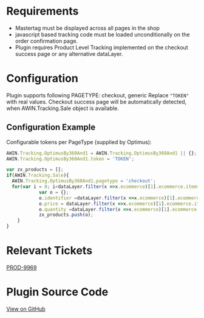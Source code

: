 # Requirements

- Mastertag must be displayed across all pages in the shop
- javascript based tracking code must be loaded unconditionally on the
  order confirmation page.
- Plugin requires Product Level Tracking implemented on the checkout
  success page or any alternative dataLayer.



# Configuration

Plugin supports following PAGETYPE: checkout, generic
Replace `"TOKEN"` with real values. Checkout success page will be
automatically detected, when AWIN.Tracking.Sale object is available.

## Configuration Example

Configurable tokens per PageType (supplied by Optimus):


``` javascript
AWIN.Tracking.OptimusBy360And1 = AWIN.Tracking.OptimusBy360And1 || {};
AWIN.Tracking.OptimusBy360And1.token = 'TOKEN';

var zx_products = [];
if(AWIN.Tracking.Sale){
  AWIN.Tracking.OptimusBy360And1.pagetype = 'checkout';
  for(var i = 0; i<dataLayer.filter(x =>x.ecommerce)[1].ecommerce.items.length; i++){
            var o = {};
            o.identifier =dataLayer.filter(x =>x.ecommerce)[1].ecommerce.items[i].item_name
            o.price = dataLayer.filter(x =>x.ecommerce)[1].ecommerce.items[i].price
            o.quantity =dataLayer.filter(x =>x.ecommerce)[1].ecommerce.items[i].quantity
            zx_products.push(o);
    }
}
```




# Relevant Tickets

[PROD-9969](https://jira.awin.com/browse/PROD-9968)

# Plugin Source Code

[View on
GitHub](https://github.com/awin/tracking-advertiser-mastertag/blob/master/src/plugins/thirdParty/optimusBy360And1/plugin.js)